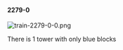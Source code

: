 #### 2279-0
![train-2279-0-0.png](https://github.com/lil-lab/nlvr/raw/master/nlvr/train/images/37/train-2279-0-0.png "train-2279-0-0.png")

There is 1 tower with only blue blocks